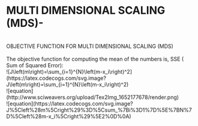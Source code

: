 # MULTI DIMENSIONAL SCALING (MDS)- 
<br>
OBJECTIVE FUNCTION FOR MULTI DIMENSIONAL SCALING (MDS)
<br>
<br>
The objective function for computing the mean of the numbers is, SSE ( Sum of Squared Error):
<br>
![J\left(m\right)=\sum_{i=1}^{N}\left(m-x_i\right)^2](https://latex.codecogs.com/svg.image?J\left(m\right)=\sum_{i=1}^{N}\left(m-x_i\right)^2)

<br>
![equation](http://www.sciweavers.org/upload/Tex2Img_1652177678/render.png)

<br>
![equation](https://latex.codecogs.com/svg.image?J%5Cleft%28m%5Cright%29%3D%5Csum_%7Bi%3D1%7D%5E%7BN%7D%5Cleft%28m-x_i%5Cright%29%5E2%0D%0A)